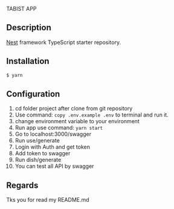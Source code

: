 TABIST APP

## Description

[Nest](https://github.com/nestjs/nest) framework TypeScript starter repository.

## Installation

```bash
$ yarn
```

## Configuration

1. cd folder project after clone from git repository
2. Use command: `copy .env.example .env` to terminal and run it.
3. change environment variable to your environment
4. Run app use command: `yarn start`
5. Go to localhost:3000/swagger
6. Run use/generate
7. Login with Auth and get token
8. Add token to swagger
9. Run dish/generate
10. You can test all API by swagger

## Regards

Tks you for read my README.md
